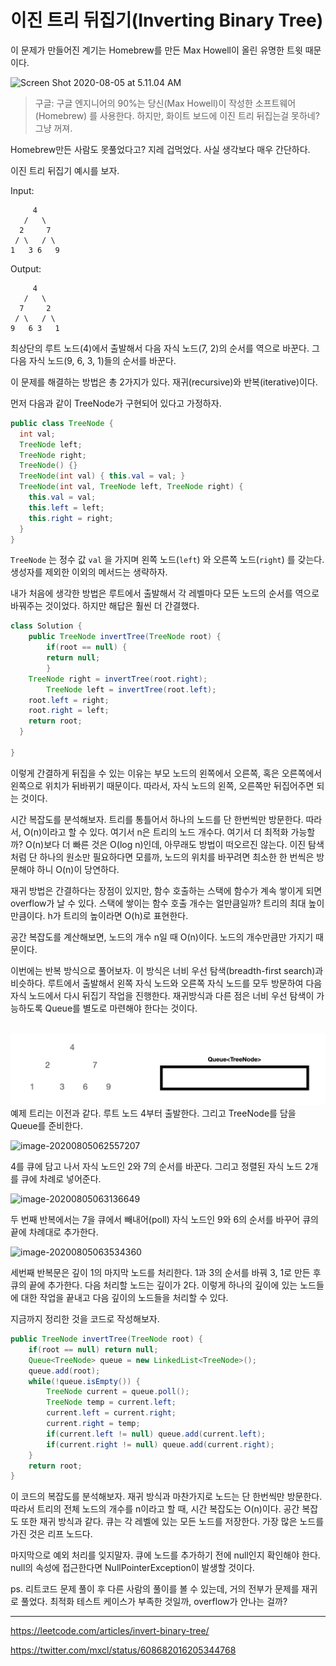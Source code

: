# 이진 트리 뒤집기(Inverting Binary Tree)



이 문제가 만들어진 계기는 Homebrew를 만든 Max Howell이 올린 유명한 트윗 때문이다. 

![Screen Shot 2020-08-05 at 5.11.04 AM](../images/tweet-max-binary-tree.png)

> 구글: 구글 엔지니어의 90%는 당신(Max Howell)이 작성한 소프트웨어(Homebrew) 를 사용한다. 하지만, 화이트 보드에 이진 트리 뒤집는걸 못하네? 그냥 꺼져.



Homebrew만든 사람도 못풀었다고? 지레 겁먹었다. 사실 생각보다 매우 간단하다.

이진 트리 뒤집기 예시를 보자.

Input:

```
     4
   /   \
  2     7
 / \   / \
1   3 6   9
```

Output:

```
     4
   /   \
  7     2
 / \   / \
9   6 3   1
```

최상단의 루트 노드(4)에서 출발해서 다음 자식 노드(7, 2)의 순서를 역으로 바꾼다.  그 다음 자식 노드(9, 6, 3, 1)들의 순서를 바꾼다. 

이 문제를 해결하는 방법은 총 2가지가 있다. 재귀(recursive)와 반복(iterative)이다.

먼저 다음과 같이 TreeNode가 구현되어 있다고 가정하자.

```java
public class TreeNode {
  int val;
  TreeNode left;
  TreeNode right;
  TreeNode() {}
  TreeNode(int val) { this.val = val; }
  TreeNode(int val, TreeNode left, TreeNode right) {
    this.val = val;
    this.left = left;
    this.right = right;
  }
}
```

`TreeNode` 는 정수 값  `val` 을 가지며 왼쪽 노드(`left`) 와 오른쪽 노드(`right`) 를 갖는다. 생성자를 제외한 이외의 메서드는 생략하자. 

내가 처음에 생각한 방법은 루트에서 출발해서 각 레벨마다 모든 노드의 순서를 역으로 바꿔주는 것이었다. 하지만 해답은 훨씬 더 간결했다.

```java
class Solution {
	public TreeNode invertTree(TreeNode root) {
		if(root == null) {
    	return null;
		}
    TreeNode right = invertTree(root.right);
		TreeNode left = invertTree(root.left);
    root.left = right;
    root.right = left;
    return root;
  }
  
}
```

이렇게 간결하게 뒤집을 수 있는 이유는 부모 노드의 왼쪽에서 오른쪽, 혹은 오른쪽에서 왼쪽으로 위치가 뒤바뀌기 때문이다. 따라서, 자식 노드의 왼쪽, 오른쪽만 뒤집어주면 되는 것이다.

시간 복잡도를 분석해보자. 트리를 통틀어서 하나의 노드를 단 한번씩만 방문한다. 따라서, O(n)이라고 할 수 있다. 여기서 n은 트리의 노드 개수다. 여기서 더 최적화 가능할까? O(n)보다 더 빠른 것은 O(log n)인데, 아무래도 방법이 떠오르진 않는다. 이진 탐색처럼 단 하나의 원소만 필요하다면 모를까, 노드의 위치를 바꾸려면 최소한 한 번씩은 방문해야 하니 O(n)이 당연하다.

재귀 방법은 간결하다는 장점이 있지만, 함수 호출하는 스택에 함수가 계속 쌓이게 되면 overflow가 날 수 있다. 스택에 쌓이는 함수 호출 개수는 얼만큼일까? 트리의 최대 높이만큼이다. h가 트리의 높이라면 O(h)로 표현한다.

공간 복잡도를 계산해보면, 노드의 개수 n일 때 O(n)이다. 노드의 개수만큼만 가지기 때문이다.



이번에는 반복 방식으로 풀어보자. 이 방식은 너비 우선 탐색(breadth-first search)과 비슷하다. 루트에서 출발해서 왼쪽 자식 노드와 오른쪽 자식 노드를 모두 방문하여 다음 자식 노드에서 다시 뒤집기 작업을 진행한다. 재귀방식과 다른 점은 너비 우선 탐색이 가능하도록 Queue를 별도로 마련해야 한다는 것이다.

​	![image-20200805062440028](../images/binrary-tree-iterative0.png)예제 트리는 이전과 같다. 루트 노드 4부터 출발한다. 그리고 TreeNode를 담을 Queue를 준비한다.

![image-20200805062557207](/Users/johnpark/Dev/posting-review/cwpark/images/binrary-tree-iterative1.png)

4를 큐에 담고 나서 자식 노드인 2와 7의 순서를 바꾼다. 그리고 정렬된 자식 노드 2개를 큐에 차례로 넣어준다. 



![image-20200805063136649](/Users/johnpark/Dev/posting-review/cwpark/images/binrary-tree-iterative2.png)

두 번째 반복에서는 7을 큐에서 빼내어(poll) 자식 노드인 9와 6의 순서를 바꾸어 큐의 끝에 차례대로 추가한다.

![image-20200805063534360](/Users/johnpark/Dev/posting-review/cwpark/images/binrary-tree-iterative3.png)

세번째 반복문은 깊이 1의 마지막 노드를 처리한다. 1과 3의 순서를 바꿔 3, 1로 만든 후 큐의 끝에 추가한다. 다음 처리할 노드는 깊이가 2다. 이렇게 하나의 깊이에 있는 노드들에 대한 작업을 끝내고 다음 깊이의 노드들을 처리할 수 있다.

지금까지 정리한 것을 코드로 작성해보자.

```java
public TreeNode invertTree(TreeNode root) {
    if(root == null) return null;
    Queue<TreeNode> queue = new LinkedList<TreeNode>();
    queue.add(root);
    while(!queue.isEmpty()) {
        TreeNode current = queue.poll();
        TreeNode temp = current.left;
        current.left = current.right;
        current.right = temp;
        if(current.left != null) queue.add(current.left);
        if(current.right != null) queue.add(current.right);
    }
    return root;
}
```



이 코드의 복잡도를 분석해보자. 재귀 방식과 마찬가지로 노드는 단 한번씩만 방문한다. 따라서 트리의 전체 노드의 개수를 n이라고 할 때, 시간 복잡도는 O(n)이다. 공간 복잡도 또한 재귀 방식과 같다. 큐는 각 레벨에 있는 모든 노드를 저장한다. 가장 많은 노드를 가진 것은 리프 노드다. 

마지막으로 예외 처리를 잊지말자. 큐에 노드를 추가하기 전에 null인지 확인해야 한다. null의 속성에 접근한다면 NullPointerException이 발생할 것이다.

ps. 리트코드 문제 풀이 후 다른 사람의 풀이를 볼 수 있는데, 거의 전부가 문제를 재귀로 풀었다. 최적화 테스트 케이스가 부족한 것일까, overflow가 안나는 걸까?





----

https://leetcode.com/articles/invert-binary-tree/

https://twitter.com/mxcl/status/608682016205344768





